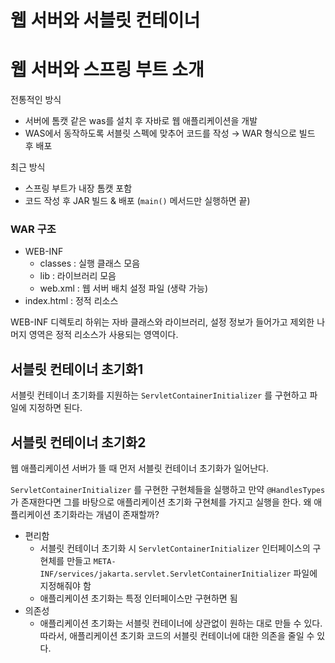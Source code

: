 # 웹 서버와 서블릿 컨테이너

# 웹 서버와 스프링 부트 소개

전통적인 방식

- 서버에 톰캣 같은 was를 설치 후 자바로 웹 애플리케이션을 개발
- WAS에서 동작하도록 서블릿 스펙에 맞추어 코드를 작성 → WAR 형식으로 빌드 후 배포

최근 방식

- 스프링 부트가 내장 톰캣 포함
- 코드 작성 후 JAR 빌드 & 배포 (`main()` 메서드만 실행하면 끝)

### WAR 구조

- WEB-INF
  - classes : 실행 클래스 모음
  - lib : 라이브러리 모음
  - web.xml : 웹 서버 배치 설정 파일 (생략 가능)
- index.html : 정적 리소스

WEB-INF 디렉토리 하위는 자바 클래스와 라이브러리, 설정 정보가 들어가고 제외한 나머지 영역은 정적 리소스가 사용되는 영역이다.

## 서블릿 컨테이너 초기화1

서블릿 컨테이너 초기화를 지원하는 `ServletContainerInitializer` 를 구현하고 파일에 지정하면 된다.

## 서블릿 컨테이너 초기화2

웹 애플리케이션 서버가 뜰 때 먼저 서블릿 컨테이너 초기화가 일어난다.

`ServletContainerInitializer` 를 구현한 구현체들을 실행하고 만약 `@HandlesTypes` 가 존재한다면 그를 바탕으로 애플리케이션 초기화 구현체를 가지고 실행을 한다.
왜 애플리케이션 초기화라는 개념이 존재할까?

- 편리함
  - 서블릿 컨테이너 초기화 시 `ServletContainerInitializer` 인터페이스의 구현체를 만들고 `META-INF/services/jakarta.servlet.ServletContainerInitializer` 파일에 지정해줘야 함
  - 애플리케이션 초기화는 특정 인터페이스만 구현하면 됨
- 의존성
  - 애플리케이션 초기화는 서블릿 컨테이너에 상관없이 원하는 대로 만들 수 있다. 따라서, 애플리케이션 초기화 코드의 서블릿 컨테이너에 대한 의존을 줄일 수 있다.
